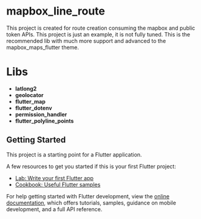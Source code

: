 # mapbox_line_route

This project is created for route creation consuming the mapbox and public token APIs.
This project is just an example, it is not fully tuned.
This is the recommended lib with much more support and advanced to the mapbox_maps_flutter theme.

# Libs
* **latlong2**
* **geolocator**
* **flutter_map**
* **flutter_dotenv**
* **permission_handler**
* **flutter_polyline_points**

## Getting Started

This project is a starting point for a Flutter application.

A few resources to get you started if this is your first Flutter project:

- [Lab: Write your first Flutter app](https://docs.flutter.dev/get-started/codelab)
- [Cookbook: Useful Flutter samples](https://docs.flutter.dev/cookbook)

For help getting started with Flutter development, view the
[online documentation](https://docs.flutter.dev/), which offers tutorials,
samples, guidance on mobile development, and a full API reference.
